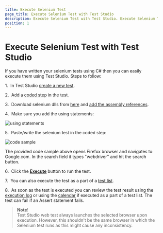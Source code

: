 ```yaml
---
title: Execute Selenium Test
page_title: Execute Selenium Test with Test Studio
description: Execute Selenium Test with Test Studio. Execute Selenium Test as part of Test Studio web test.
position: 1
---
```

# Execute Selenium Test with Test Studio

If you have written your selenium tests using C# then you can easily execute them using Test Studio. Steps to follow:

1.&nbsp; In Test Studio <a href="/getting-started/create-test-standalone/web-test" target="_blank">create a new test</a>.

2.&nbsp; Add a <a href="/advanced-topics/coded-steps/coded-step" target="_blank">coded step</a> in the test. 

3.&nbsp; Download selenium dlls from <a href="http://docs.seleniumhq.org/download/" target="_blank">here</a> and <a href="/advanced-topics/coded-steps/add-assembly-reference" target="_blank">add the assembly references</a>.

4.&nbsp; Make sure you add the using statements:

![using statements][1]

5.&nbsp; Paste/write the selenium test in the coded step:

![code sample][2]

The provided code sample above opens Firefox browser and navigates to Google.com. In the search field it types "webdriver" and hit the search button.

6.&nbsp; Click the <a href="/getting-started/test-execution/quick-execution" target="_blank">**Execute**</a> button to run the test. 

7.&nbsp; You can also execute the test as a part of a <a href="/getting-started/test-execution/test-lists-standalone" target="_blank">test list</a>.

8.&nbsp; As soon as the test is executed you can review the test result using the <a href="/troubleshooting-guide/troubleshooting-tools-tg/using-the-execution-log" target="_blank">execution log</a> or using the <a href="/getting-started/test-results/calendar" target="_blank">calendar</a> if executed as a part of a test list. The test can fail if an Assert statement fails.

> __Note!__ 
> <br>
> Test Studio web test always launches the selected browser upon execution. However, this shouldn't be the same browser in which the Selenium test runs as this might cause any inconsistency. 

[1]: /img/knowledge-base/test-execution-kb/execute-selenium-test/fig1.png
[2]: /img/knowledge-base/test-execution-kb/execute-selenium-test/fig2.png



